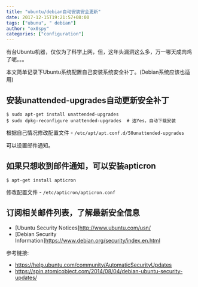 ```yaml
---
title: "ubuntu/debian自动安装安全更新"
date: 2017-12-15T19:21:57+08:00
tags: ["ubunu", " debian"]
author: "ox0spy"
categories: ["configuration"]
---
```


有台Ubuntu机器，仅仅为了科学上网，但，这年头漏洞这么多，万一哪天成肉鸡了呢。。。

本文简单记录下Ubuntu系统配置自己安装系统安全补丁。(Debian系统应该也适用)

## 安装unattended-upgrades自动更新安全补丁

    $ sudo apt-get install unattended-upgrades
    $ sudo dpkg-reconfigure unattended-upgrades  # 选Yes，自动下载安装

根据自己情况修改配置文件 - `/etc/apt/apt.conf.d/50unattended-upgrades`

可以设置邮件通知。

## 如果只想收到邮件通知，可以安装apticron

    $ apt-get install apticron

修改配置文件 - `/etc/apticron/apticron.conf`

## 订阅相关邮件列表，了解最新安全信息

- [Ubuntu Security Notices]<http://www.ubuntu.com/usn/>
- [Debian Security Information]<https://www.debian.org/security/index.en.html>

参考链接:

* <https://help.ubuntu.com/community/AutomaticSecurityUpdates>
* <https://spin.atomicobject.com/2014/08/04/debian-ubuntu-security-updates/>